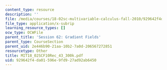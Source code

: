 ```yaml
---
content_type: resource
description: ''
file: /media/courses/18-02sc-multivariable-calculus-fall-2010/929642f4da01596e9fd927ad92ab6450_MIT18_02SCF10Rec_43_300k.vtt
file_type: application/x-subrip
learning_resource_types: []
ocw_type: OCWFile
parent_title: 'Session 62: Gradient Fields'
parent_type: CourseSection
parent_uid: 2e446b90-21aa-10b2-7a0d-206567272851
resourcetype: Other
title: MIT18_02SCF10Rec_43_300k.pdf
uid: 929642f4-da01-596e-9fd9-27ad92ab6450
---
```

